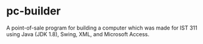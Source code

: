 # pc-builder
A point-of-sale program for building a computer which was made for IST 311 using Java (JDK 1.8), Swing, XML, and Microsoft Access.
